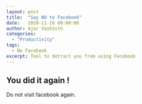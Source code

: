 ```yaml
---
layout: post
title:  "Say NO to Facebook"
date:   2020-11-16 00:00:00
author: Ajar Vashisth
categories: 
  - "Productivity"
tags:	
  - No Facebook
excerpt: Tool to detract you from using Facebook
---
```



## You did it again !
Do not visit facebook again.


